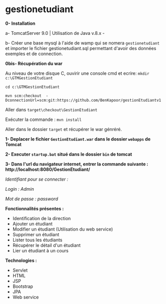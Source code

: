 # gestionetudiant

<b>0- Installation</b>

a- TomcatServer 9.0 | Utilisation de Java v.8.x - 

b- Créer une base mysql à l'aide de wamp qui se nomera `gestionetudiant` et importer le fichier gestionetudiant.sql 
permettant d'avoir des données exemples et de connection.

<b>0bis- Récupération du war</b>

Au niveau de votre disque C, ouvirir une console cmd et ecrire:
`mkdir c:\GTMGestionEtudiant`

`cd c:\GTMGestionEtudiant`

`mvn scm:checkout  -DconnectionUrl=scm:git:https://github.com/BenKapoor/gestionEtudiantv1`

Aller dans `target\checkout\GestionEtudiant`

Exécuter la commande :
`mvn install`

Aller dans le dossier `target` et récupérer le war génréré.

<b>1- Deplacer le fichier `GestionEtudiant.war` dans le dossier `webapps` de Tomcat </b>

<b>2- Executer `startup.bat` situé dans le dossier `bin` de tomcat </b>

<b>3- Dans l'url du navigateur internet, entrer la commande suivante : http://localhost:8080/GestionEtudiant/ </b>

<i>Identifiant pour se connecter :
  
Login : Admin

Mot de passe : password</i>

<b>Fonctionnalités présentes : </b>
- Identification de la direction
- Ajouter un étudiant
- Modifier un étudiant (Utilisation du web service)
- Supprimer un étudiant
- Lister tous les étudiants
- Récupérer le détail d'un étudiant
- Lier un étudiant à un cours


<b>Technologies : </b>
- Servlet
- HTML
- JSP
- Bootstrap
- JPA
- Web service
